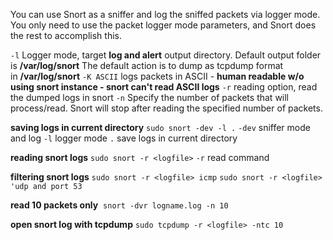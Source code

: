 
You can use Snort as a sniffer and log the sniffed packets via logger mode. 
You only need to use the packet logger mode parameters, and Snort does the rest to accomplish this.

`-l` Logger mode, target **log and alert** output directory. Default output folder is **/var/log/snort**
The default action is to dump as tcpdump format in **/var/log/snort**
`-K ASCII` logs packets in ASCII - **human readable w/o using snort instance - snort can't read ASCII logs** 
`-r` reading option, read the dumped logs in snort
`-n` Specify the number of packets that will process/read. 
Snort will stop after reading the specified number of packets.

**saving logs in current directory**
`sudo snort -dev -l .`
`-dev` sniffer mode and log
`-l` logger mode
`.` save logs in current directory

**reading snort logs**
`sudo snort -r <logfile>`
`-r` read command

**filtering snort logs**
`sudo snort -r <logfile> icmp`
`sudo snort -r <logfile> 'udp and port 53`

**read 10 packets only**
 `snort -dvr logname.log -n 10`

**open snort log with tcpdump**
`sudo tcpdump -r <logfile> -ntc 10`

